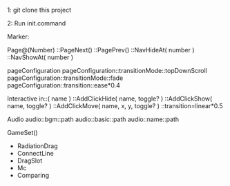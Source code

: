 1: git clone this project

2: Run init.command


Marker:

Page@(Number)
::PageNext()
::PagePrev()
::NavHideAt( number )
::NavShowAt( number )


pageConfiguration
pageConfiguration::transitionMode::topDownScroll
pageConfiguration::transitionMode::fade
pageConfiguration::transition::ease*0.4


Interactive 
in::( name )
::AddClickHide( name, toggle? )
::AddClickShow( name, toggle? )
::AddClickMove( name, x, y, toggle? )
::transition=linear*0.5


Audio
audio::bgm::path
audio::basic::path
audio::name::path 


GameSet()
- RadiationDrag
- ConnectLine
- DragSlot 
- Mc
- Comparing